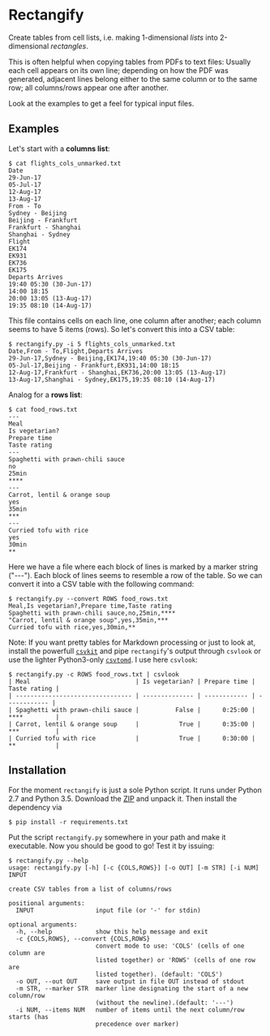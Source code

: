 # Rectangify

Create tables from cell lists, i.e. making 1-dimensional *lists* into 2-dimensional *rectangles*. 

This is often helpful when copying tables from PDFs to text files: Usually each cell appears on its own line; depending on how the PDF was generated, adjacent lines belong either to the same column or to the same row; all columns/rows appear one after another.

Look at the examples to get a feel for typical input files.

## Examples

Let's start with a **columns list**:

    $ cat flights_cols_unmarked.txt
    Date
    29-Jun-17 
    05-Jul-17 
    12-Aug-17 
    13-Aug-17
    From - To
    Sydney - Beijing 
    Beijing - Frankfurt 
    Frankfurt - Shanghai 
    Shanghai - Sydney
    Flight 
    EK174 
    EK931 
    EK736 
    EK175
    Departs Arrives
    19:40 05:30 (30-Jun-17)
    14:00 18:15 
    20:00 13:05 (13-Aug-17)
    19:35 08:10 (14-Aug-17)

This file contains cells on each line, one column after another; each column seems to have 5 items (rows). So let's convert this into a CSV table:

    $ rectangify.py -i 5 flights_cols_unmarked.txt 
    Date,From - To,Flight,Departs Arrives
    29-Jun-17,Sydney - Beijing,EK174,19:40 05:30 (30-Jun-17)
    05-Jul-17,Beijing - Frankfurt,EK931,14:00 18:15
    12-Aug-17,Frankfurt - Shanghai,EK736,20:00 13:05 (13-Aug-17)
    13-Aug-17,Shanghai - Sydney,EK175,19:35 08:10 (14-Aug-17)

Analog for a **rows list**:

    $ cat food_rows.txt 
    ---
    Meal
    Is vegetarian?
    Prepare time
    Taste rating
    ---
    Spaghetti with prawn-chili sauce
    no
    25min
    ****
    ---
    Carrot, lentil & orange soup
    yes
    35min
    ***
    ---
    Curried tofu with rice
    yes
    30min
    **

Here we have a file where each block of lines is marked by a marker string ("---"). Each block of lines seems to resemble a row of the table. So we can convert it into a CSV table with the following command:

    $ rectangify.py --convert ROWS food_rows.txt 
    Meal,Is vegetarian?,Prepare time,Taste rating
    Spaghetti with prawn-chili sauce,no,25min,****
    "Carrot, lentil & orange soup",yes,35min,***
    Curried tofu with rice,yes,30min,**

Note: If you want pretty tables for Markdown processing or just to look at, install the powerfull [`csvkit`][csvkit] and pipe `rectangify`'s output through `csvlook` or use the lighter Python3-only [`csvtomd`][csvtomd]. I use here `csvlook`:

    $ rectangify.py -c ROWS food_rows.txt | csvlook
    | Meal                             | Is vegetarian? | Prepare time | Taste rating |
    | -------------------------------- | -------------- | ------------ | ------------ |
    | Spaghetti with prawn-chili sauce |          False |      0:25:00 | ****         |
    | Carrot, lentil & orange soup     |           True |      0:35:00 | ***          |
    | Curried tofu with rice           |           True |      0:30:00 | **           |

[csvkit]: https://github.com/wireservice/csvkit

[csvtomd]: https://github.com/mplewis/csvtomd

## Installation

For the moment `rectangify` is just a sole Python script. It runs under Python 2.7 and Python 3.5. Download the [ZIP][] and unpack it. Then install the dependency via

    $ pip install -r requirements.txt 

Put the script `rectangify.py` somewhere in your path and make it executable. Now you should be good to go! Test it by issuing:

    $ rectangify.py --help
    usage: rectangify.py [-h] [-c {COLS,ROWS}] [-o OUT] [-m STR] [-i NUM] INPUT

    create CSV tables from a list of columns/rows

    positional arguments:
      INPUT                 input file (or '-' for stdin)

    optional arguments:
      -h, --help            show this help message and exit
      -c {COLS,ROWS}, --convert {COLS,ROWS}
                            convert mode to use: 'COLS' (cells of one column are
                            listed together) or 'ROWS' (cells of one row are
                            listed together). (default: 'COLS')
      -o OUT, --out OUT     save output in file OUT instead of stdout
      -m STR, --marker STR  marker line designating the start of a new column/row
                            (without the newline).(default: '---')
      -i NUM, --items NUM   number of items until the next column/row starts (has
                            precedence over marker)


[ZIP]: https://github.com/halloleo/rectangify/archive/master.zip
